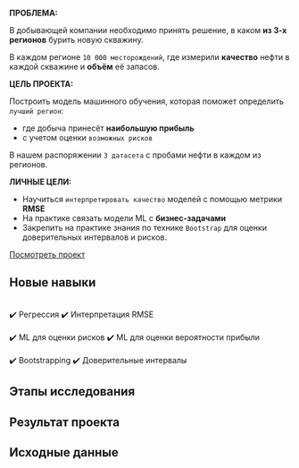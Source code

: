**ПРОБЛЕМА:**

В добывающей компании необходимо принять решение, в каком **из 3-х регионов** бурить новую скважину.

В каждом регионе `10 000 месторождений`, где измерили **качество** нефти в каждой скважине и **объём** её запасов. 

**ЦЕЛЬ ПРОЕКТА:**

Построить модель машинного обучения, которая поможет определить `лучший регион`:

- где добыча принесёт **наибольшую прибыль**
- c учетом оценки `возможных рисков`

В нашем распоряжении `3 датасета` с пробами нефти в каждом из регионов.

**ЛИЧНЫЕ ЦЕЛИ:**

- Научиться `интерпретировать качество` моделей с помощью метрики **RMSE**
- На практике связать модели ML с **бизнес-задачами**  
- Закрепить на практике знания по технике `Bootstrap` для оценки доверительных интервалов и рисков.

[Посмотреть проект](Research_of_gold_recovery_process_v1.ipynb)

## Новые навыки

<div class="alert alert-success">
<br> ✔️ Регрессия  ✔️ Интерпретация RMSE </br>
<br> ✔️ ML для оценки рисков ✔️ ML для оценки вероятности прибыли </br>
<br> ✔️ Bootstrapping ✔️ Доверительные интервалы </br>
</div>

## Этапы исследования

## Результат проекта

## Исходные данные
